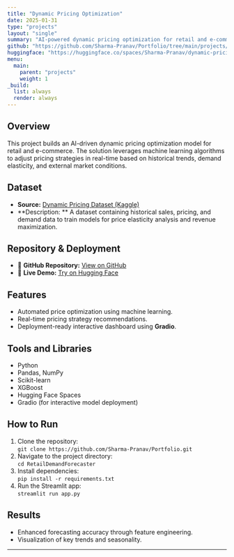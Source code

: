 ```yaml
---
title: "Dynamic Pricing Optimization"
date: 2025-01-31
type: "projects"
layout: "single"
summary: "AI-powered dynamic pricing optimization for retail and e-commerce."
github: "https://github.com/Sharma-Pranav/Portfolio/tree/main/projects/dynamic-pricing-optimization"
huggingface: "https://huggingface.co/spaces/Sharma-Pranav/dynamic-pricing-optimization"
menu:
  main:
    parent: "projects"
    weight: 1
_build:
  list: always
  render: always
---
```


## Overview

This project builds an AI-driven dynamic pricing optimization model for retail and e-commerce. The solution leverages machine learning algorithms to adjust pricing strategies in real-time based on historical trends, demand elasticity, and external market conditions.

## Dataset

- **Source:** [Dynamic Pricing Dataset (Kaggle)](https://www.kaggle.com/datasets/arashnic/dynamic-pricing-dataset)
- **Description: ** A dataset containing historical sales, pricing, and demand data to train models for price elasticity analysis and revenue maximization.

## Repository & Deployment

- 🔗 **GitHub Repository:** [View on GitHub](https://github.com/Sharma-Pranav/Portfolio/tree/main/projects/DynamicPricingOptimization)
- 🚀 **Live Demo:** [Try on Hugging Face](https://huggingface.co/spaces/PranavSharma/RidePricingInsightEngine)

## Features

- Automated price optimization using machine learning.
- Real-time pricing strategy recommendations.
- Deployment-ready interactive dashboard using **Gradio**.

## Tools and Libraries

- Python
- Pandas, NumPy
- Scikit-learn
- XGBoost
- Hugging Face Spaces
- Gradio (for interactive model deployment)

## How to Run

1. Clone the repository:  
   `git clone https://github.com/Sharma-Pranav/Portfolio.git`
2. Navigate to the project directory:  
   `cd RetailDemandForecaster`
3. Install dependencies:  
   `pip install -r requirements.txt`
4. Run the Streamlit app:  
   `streamlit run app.py`

## Results

- Enhanced forecasting accuracy through feature engineering.
- Visualization of key trends and seasonality.

---
